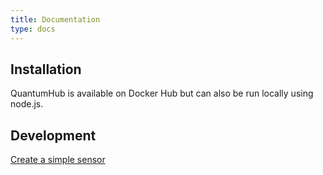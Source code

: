 ```yaml
---
title: Documentation
type: docs
---
```


## Installation

QuantumHub is available on Docker Hub but can also be run locally using node.js.

## Development

[Create a simple sensor](/docs/development/create-a-simple-sensor)

